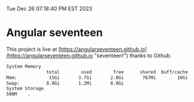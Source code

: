 Tue Dec 26 07:18:40 PM EST 2023

# Angular seventeen


This project is live at [https://angularseventeen.github.io](https://angularseventeen.github.io "seventeen!") thanks to Github.

```bash
System Memory
               total        used        free      shared  buff/cache   available
Mem:            15Gi       3.7Gi       2.0Gi       767Mi        10Gi        11Gi
Swap:          8.0Gi       1.2Mi       8.0Gi
System Storage
500M	.
```
```bash
